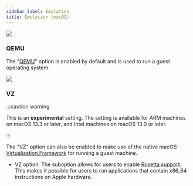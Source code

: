 ```yaml
---
sidebar_label: Emulation
title: Emulation (macOS)
---
```


 ![](rd-versioned-asset://preferences/macOS_virtualMachine_tabEmulation.png)

### QEMU

The "[QEMU](https://www.qemu.org/documentation/)" option is enabled by default and is used to run a guest operating system.

 ![](rd-versioned-asset://preferences/macOS_virtualMachine_tabEmulation_vz.png)

### VZ

:::caution warning

This is an **experimental** setting. The setting is available for ARM machines on  macOS 13.3 or later, and Intel machines on macOS 13.0 or later.

:::

The "VZ" option can also be enabled to make use of the native macOS [Virtualization.Framework](https://developer.apple.com/documentation/virtualization) for running a guest machine.

* VZ option:
The suboption allows for users to enable [Rosetta support](https://developer.apple.com/documentation/virtualization/running_intel_binaries_in_linux_vms_with_rosetta). This makes it possible for users to run applications that contain x86_64 instructions on Apple hardware.
